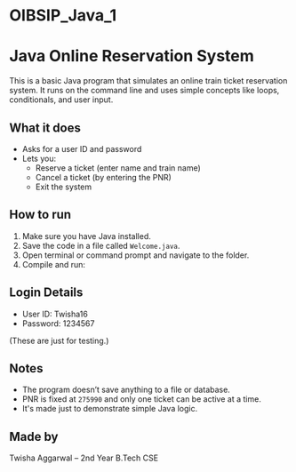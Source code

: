 # OIBSIP_Java_1
# Java Online Reservation System

This is a basic Java program that simulates an online train ticket reservation system. It runs on the command line and uses simple concepts like loops, conditionals, and user input.

## What it does

- Asks for a user ID and password
- Lets you:
  - Reserve a ticket (enter name and train name)
  - Cancel a ticket (by entering the PNR)
  - Exit the system

## How to run

1. Make sure you have Java installed.
2. Save the code in a file called `Welcome.java`.
3. Open terminal or command prompt and navigate to the folder.
4. Compile and run:


## Login Details

- User ID: Twisha16  
- Password: 1234567

(These are just for testing.)

## Notes

- The program doesn’t save anything to a file or database.
- PNR is fixed at `275990` and only one ticket can be active at a time.
- It's made just to demonstrate simple Java logic.

## Made by

Twisha Aggarwal – 2nd Year B.Tech CSE


